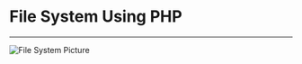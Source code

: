 <h1> File System Using PHP</h1>
<hr>
<img src="https://i.imgur.com/icdJ8XD" alt="File System Picture">
